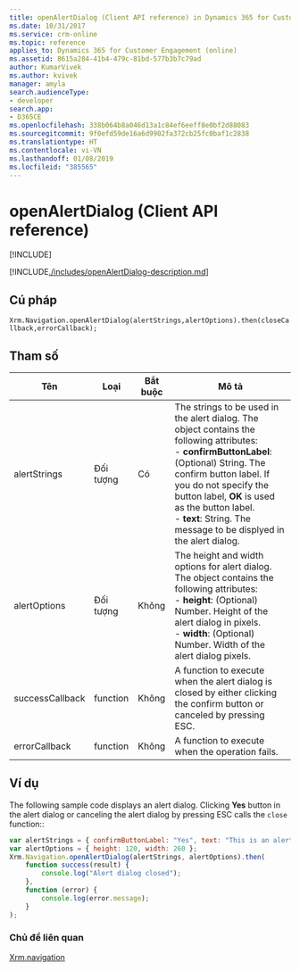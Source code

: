 ```yaml
---
title: openAlertDialog (Client API reference) in Dynamics 365 for Customer Engagement| MicrosoftDocs
ms.date: 10/31/2017
ms.service: crm-online
ms.topic: reference
applies_to: Dynamics 365 for Customer Engagement (online)
ms.assetid: 8615a284-41b4-479c-81bd-577b3b7c79ad
author: KumarVivek
ms.author: kvivek
manager: amyla
search.audienceType:
- developer
search.app:
- D365CE
ms.openlocfilehash: 338b064b8a046d13a1c84ef6eeff8e0bf2d88083
ms.sourcegitcommit: 9f0efd59de16a6d9902fa372cb25fc0baf1c2838
ms.translationtype: HT
ms.contentlocale: vi-VN
ms.lasthandoff: 01/08/2019
ms.locfileid: "385565"
---
```

# <a name="openalertdialog-client-api-reference"></a>openAlertDialog (Client API reference)

[!INCLUDE[](../../../../includes/cc_applies_to_update_9_0_0.md)]

[!INCLUDE[./includes/openAlertDialog-description.md](./includes/openAlertDialog-description.md)]

## <a name="syntax"></a>Cú pháp

`Xrm.Navigation.openAlertDialog(alertStrings,alertOptions).then(closeCallback,errorCallback);`

## <a name="parameters"></a>Tham số

|Tên |Loại |Bắt buộc |Mô tả |
|---|---|---|---|
|alertStrings|Đối tượng|Có|The strings to be used in the alert dialog. The object contains the following attributes:<br/>- **confirmButtonLabel**: (Optional) String. The confirm button label. If you do not specify the button label, **OK** is used as the button label.<br/>- **text**: String. The message to be displyed in the alert dialog.|
|alertOptions|Đối tượng|Không|The height and width options for alert dialog. The object contains the following attributes:<br/>- **height**: (Optional) Number. Height of the alert dialog in pixels.<br/>- **width**: (Optional) Number. Width of the alert dialog pixels.|
|successCallback|function|Không|A function to execute when the alert dialog is closed by either clicking the confirm button or canceled by pressing ESC.|
|errorCallback|function|Không|A function to execute when the operation fails.|


## <a name="example"></a>Ví dụ

The following sample code displays an alert dialog. Clicking **Yes** button in the alert dialog or canceling the alert dialog by pressing ESC calls the `close` function::

```JavaScript
var alertStrings = { confirmButtonLabel: "Yes", text: "This is an alert." };
var alertOptions = { height: 120, width: 260 };
Xrm.Navigation.openAlertDialog(alertStrings, alertOptions).then(
    function success(result) {
        console.log("Alert dialog closed");
    },
    function (error) {
        console.log(error.message);
    }
);
```

### <a name="related-topics"></a>Chủ đề liên quan

[Xrm.navigation](../xrm-navigation.md)

